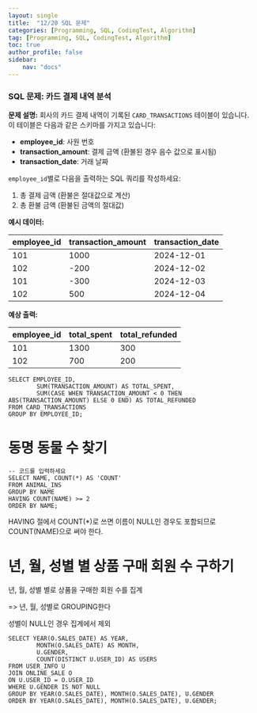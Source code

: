 ```yaml
---
layout: single
title:  "12/20 SQL 문제"
categories: [Programming, SQL, CodingTest, Algorithm]
tag: [Programming, SQL, CodingTest, Algorithm]
toc: true
author_profile: false
sidebar:
    nav: "docs"
---
```


### SQL 문제: 카드 결제 내역 분석

**문제 설명:**
회사의 카드 결제 내역이 기록된 `CARD_TRANSACTIONS` 테이블이 있습니다. 이 테이블은 다음과 같은 스키마를 가지고 있습니다:

- **employee_id**: 사원 번호
- **transaction_amount**: 결제 금액 (환불된 경우 음수 값으로 표시됨)
- **transaction_date**: 거래 날짜

`employee_id`별로 다음을 출력하는 SQL 쿼리를 작성하세요:

1. 총 결제 금액 (환불은 절대값으로 계산)
2. 총 환불 금액 (환불된 금액의 절대값)

**예시 데이터:**

| employee_id | transaction_amount | transaction_date |
| ----------- | ------------------ | ---------------- |
| 101         | 1000               | 2024-12-01       |
| 102         | -200               | 2024-12-02       |
| 101         | -300               | 2024-12-03       |
| 102         | 500                | 2024-12-04       |

**예상 출력:**

| employee_id | total_spent | total_refunded |
| ----------- | ----------- | -------------- |
| 101         | 1300        | 300            |
| 102         | 700         | 200            |



```mysql
SELECT EMPLOYEE_ID,
		SUM(TRANSACTION_AMOUNT) AS TOTAL_SPENT,
		SUM(CASE WHEN TRANSACTION_AMOUNT < 0 THEN ABS(TRANSACTION_AMOUNT) ELSE 0 END) AS TOTAL_REFUNDED
FROM CARD_TRANSACTIONS
GROUP BY EMPLOYEE_ID;
```



# 동명 동물 수 찾기

```MYSQL
-- 코드를 입력하세요
SELECT NAME, COUNT(*) AS 'COUNT'
FROM ANIMAL_INS
GROUP BY NAME
HAVING COUNT(NAME) >= 2
ORDER BY NAME;
```

HAVING 절에서 COUNT(*)로 쓰면 이름이 NULL인 경우도 포함되므로 COUNT(NAME)으로 써야 한다.



# 년, 월, 성별 별 상품 구매 회원 수 구하기

년, 월, 성별 별로 상품을 구매한 회원 수를 집계

=> 년, 월, 성별로 GROUPING한다

성별이 NULL인 경우 집계에서 제외

```MYSQL
SELECT YEAR(O.SALES_DATE) AS YEAR,
		MONTH(O.SALES_DATE) AS MONTH,
		U.GENDER,
		COUNT(DISTINCT U.USER_ID) AS USERS
FROM USER_INFO U
JOIN ONLINE_SALE O
ON U.USER_ID = O.USER_ID
WHERE U.GENDER IS NOT NULL
GROUP BY YEAR(O.SALES_DATE), MONTH(O.SALES_DATE), U.GENDER
ORDER BY YEAR(O.SALES_DATE), MONTH(O.SALES_DATE), U.GENDER;
```

